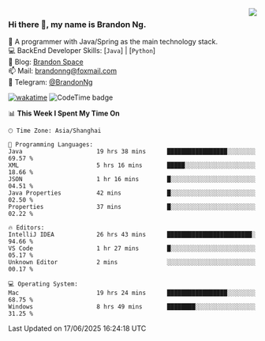 <img  align="right" src="https://github-readme-stats-brandon0824.vercel.app/api/top-langs/?username=brandon0824&layout=compact">

### Hi there 👋, my name is Brandon Ng.

🌱 A programmer with Java/Spring as the main technology stack.  
💻 BackEnd Developer Skills: [`Java`] | [`Python`]  
📝 Blog: [Brandon Space](https://blog.brandonng.cc)  
📫 Mail: brandonng@foxmail.com  
📰 Telegram: [@BrandonNg](https://t.me/BrandonNg24)  

[![wakatime](https://wakatime.com/badge/user/940cafbf-f9d5-4b24-9a07-19bb072f52bb.svg)](https://wakatime.com/@940cafbf-f9d5-4b24-9a07-19bb072f52bb)
![CodeTime badge](https://img.shields.io/endpoint?style=flat-square&url=https%3A%2F%2Fapi.codetime.dev%2Fshield%3Fid%3D128%26project%3D%26in%3D604800000)

<!--START_SECTION:waka-->
📊 **This Week I Spent My Time On** 

```text
🕑︎ Time Zone: Asia/Shanghai

💬 Programming Languages: 
Java                     19 hrs 38 mins      █████████████████░░░░░░░░   69.57 % 
XML                      5 hrs 16 mins       █████░░░░░░░░░░░░░░░░░░░░   18.66 % 
JSON                     1 hr 16 mins        █░░░░░░░░░░░░░░░░░░░░░░░░   04.51 % 
Java Properties          42 mins             █░░░░░░░░░░░░░░░░░░░░░░░░   02.50 % 
Properties               37 mins             █░░░░░░░░░░░░░░░░░░░░░░░░   02.22 % 

🔥 Editors: 
IntelliJ IDEA            26 hrs 43 mins      ████████████████████████░   94.66 % 
VS Code                  1 hr 27 mins        █░░░░░░░░░░░░░░░░░░░░░░░░   05.17 % 
Unknown Editor           2 mins              ░░░░░░░░░░░░░░░░░░░░░░░░░   00.17 % 

💻 Operating System: 
Mac                      19 hrs 24 mins      █████████████████░░░░░░░░   68.75 % 
Windows                  8 hrs 49 mins       ████████░░░░░░░░░░░░░░░░░   31.25 % 
```


 Last Updated on 17/06/2025 16:24:18 UTC
<!--END_SECTION:waka-->
